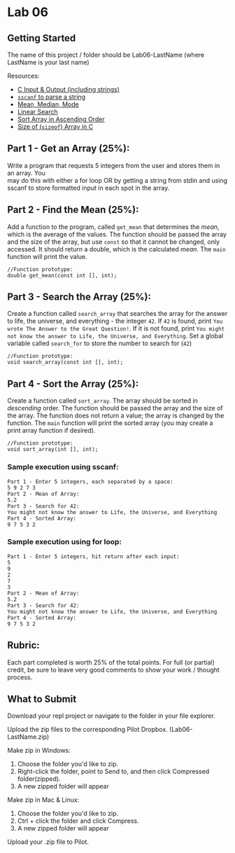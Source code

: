# Lab 06

## Getting Started

The name of this project / folder should be Lab06-LastName (where LastName is your last name)

Resources:

- [C Input & Output (including strings)](https://www.tutorialspoint.com/cprogramming/c_input_output.htm)
- [`sscanf` to parse a string](https://www.tutorialspoint.com/c_standard_library/c_function_sscanf.htm)
- [Mean, Median, Mode](https://www.statisticshowto.com/probability-and-statistics/statistics-definitions/mean-median-mode/)
- [Linear Search](https://www.geeksforgeeks.org/linear-search/)
- [Sort Array in Ascending Order](https://www.geeksforgeeks.org/c-program-to-sort-an-array-in-ascending-order/)
- [Size of (`sizeof`) Array in C](https://flaviocopes.com/c-array-length/)

## Part 1 - Get an Array (25%):

Write a program that requests 5 integers from the user and stores them in an array. You  
may do this with either a for loop OR by getting a string from stdin and using sscanf to store formatted input in each spot in the array.

## Part 2 - Find the Mean (25%):

Add a function to the program, called `get_mean` that determines the _mean_, which is the average of the values. The function should be passed the array and the size of the array, but use `const` so that it cannot be changed, only accessed. It should return a double, which is the calculated _mean_. The `main` function will print the value.

```
//Function prototype:
double get_mean(const int [], int);
```

## Part 3 - Search the Array (25%):

Create a function called `search_array` that searches the array for the answer to life, the universe, and everything - the integer `42`. If `42` is found, print `You wrote The Answer to the Great Question!`. If it is not found, print `You might not know the answer to Life, the Universe, and Everything`. Set a global variable called `search_for` to store the number to search for (`42`)

```
//Function prototype:
void search_array(const int [], int);
```

## Part 4 - Sort the Array (25%):

Create a function called `sort_array`. The array should be sorted in _descending_ order. The function should be passed the array and the size of the array. The function does not return a value; the array is changed by the function. The `main` function will print the sorted array (you may create a print array function if desired).

```
//Function prototype:
void sort_array(int [], int);
```

### Sample execution using sscanf:

```
Part 1 - Enter 5 integers, each separated by a space:
5 9 2 7 3
Part 2 - Mean of Array:
5.2
Part 3 - Search for 42:
You might not know the answer to Life, the Universe, and Everything
Part 4 - Sorted Array:
9 7 5 3 2
```

### Sample execution using for loop:

```
Part 1 - Enter 5 integers, hit return after each input:
5
9
2
7
3
Part 2 - Mean of Array:
5.2
Part 3 - Search for 42:
You might not know the answer to Life, the Universe, and Everything
Part 4 - Sorted Array:
9 7 5 3 2
```

## Rubric:

Each part completed is worth 25% of the total points. For full (or partial) credit, be sure to leave very good comments to show your work / thought process.

## What to Submit

Download your repl project or navigate to the folder in your file explorer.

Upload the zip files to the corresponding Pilot Dropbox. (Lab06-LastName.zip)

Make zip in Windows:

1. Choose the folder you'd like to zip.
2. Right-click the folder, point to Send to, and then click Compressed folder(zipped).
3. A new zipped folder will appear

Make zip in Mac & Linux:

1. Choose the folder you'd like to zip.
2. Ctrl + click the folder and click Compress.
3. A new zipped folder will appear

Upload your .zip file to Pilot.
